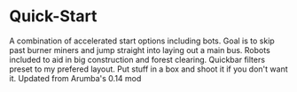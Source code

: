 # Quick-Start
A combination of accelerated start options including bots.  Goal is to skip past burner miners and jump straight into laying out a main bus.  Robots included to aid in big construction and forest clearing.  Quickbar filters preset to my prefered layout.  Put stuff in a box and shoot it if you don't want it. Updated from Arumba's 0.14 mod